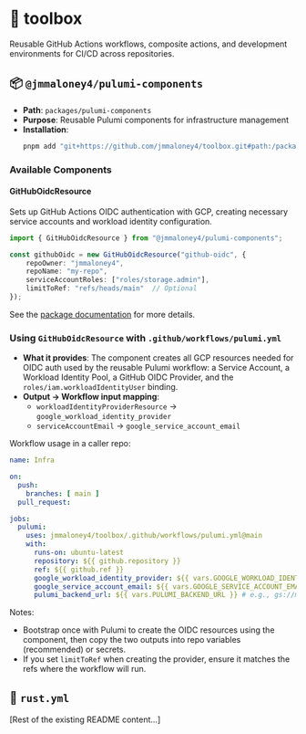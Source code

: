# 🔧 toolbox

Reusable GitHub Actions workflows, composite actions, and development environments for CI/CD across repositories.

## 📦 `@jmmaloney4/pulumi-components`

- **Path**: `packages/pulumi-components`
- **Purpose**: Reusable Pulumi components for infrastructure management
- **Installation**:
  ```bash
  pnpm add "git+https://github.com/jmmaloney4/toolbox.git#path:/packages/pulumi-components"
  ```

### Available Components

#### GitHubOidcResource

Sets up GitHub Actions OIDC authentication with GCP, creating necessary service accounts and workload identity configuration.

```typescript
import { GitHubOidcResource } from "@jmmaloney4/pulumi-components";

const githubOidc = new GitHubOidcResource("github-oidc", {
    repoOwner: "jmmaloney4",
    repoName: "my-repo",
    serviceAccountRoles: ["roles/storage.admin"],
    limitToRef: "refs/heads/main"  // Optional
});
```

See the [package documentation](packages/pulumi-components/README.md) for more details.

### Using `GitHubOidcResource` with `.github/workflows/pulumi.yml`

- **What it provides**: The component creates all GCP resources needed for OIDC auth used by the reusable Pulumi workflow: a Service Account, a Workload Identity Pool, a GitHub OIDC Provider, and the `roles/iam.workloadIdentityUser` binding.
- **Output → Workflow input mapping**:
  - `workloadIdentityProviderResource` → `google_workload_identity_provider`
  - `serviceAccountEmail` → `google_service_account_email`

Workflow usage in a caller repo:

```yaml
name: Infra

on:
  push:
    branches: [ main ]
  pull_request:

jobs:
  pulumi:
    uses: jmmaloney4/toolbox/.github/workflows/pulumi.yml@main
    with:
      runs-on: ubuntu-latest
      repository: ${{ github.repository }}
      ref: ${{ github.ref }}
      google_workload_identity_provider: ${{ vars.GOOGLE_WORKLOAD_IDENTITY_PROVIDER }}
      google_service_account_email: ${{ vars.GOOGLE_SERVICE_ACCOUNT_EMAIL }}
      pulumi_backend_url: ${{ vars.PULUMI_BACKEND_URL }} # e.g., gs://my-pulumi-state
```

Notes:

- Bootstrap once with Pulumi to create the OIDC resources using the component, then copy the two outputs into repo variables (recommended) or secrets.
- If you set `limitToRef` when creating the provider, ensure it matches the refs where the workflow will run.

## 🦀 `rust.yml`

[Rest of the existing README content...]